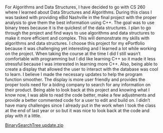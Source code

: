 For Algorithms and Data Structures, I have decided to go with CS 260 where I learned about Data Structures and Algorithms. During this class I was tasked with providing eBid Nashville in the final project with the proper analysis to give them the best information using C++. The goal was to use binary trees because it is the quickest of the data structures. I plan to go through the project and find ways to use algorithms and data structures to make it more efficient and complex. This will demonstrate my skills with algorithms and data structures.
I choose this project for my ePortfolio because it was challenging yet interesting and I learned a lot while working on the project. When taking the course at the time I did I still wasn’t comfortable with programming but I did like learning C++ so it made it less stressful because I was interested in learning more C++. Also, being able to create a display that allowed the user to interact with the database was cool to learn. 
I believe I made the necessary updates to help the program function smoother. The display is more user friendly and provides the proper tools need for a biding company to search for any information on their product. 
Being able to look back at this project and knowing what I know now, I was able to read the code better, make a few adjustments and provide a better commented code for a user to edit and build on. I didn’t have many challenges since I already put in the work when I took the class at the end of last year or so but it was nice to look back at the code and play with it a little. 

[BinarySearchTree update.zip](https://github.com/dsantiago13/dsantiago13.github.io/files/6918489/BinarySearchTree.update.zip)
